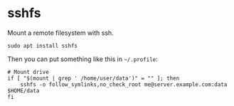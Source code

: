 # sshfs

Mount a remote filesystem with ssh.

```
sudo apt install sshfs
```

Then you can put something like this in `~/.profile`:
```
# Mount drive
if [ "$(mount | grep ' /home/user/data')" = "" ]; then
    sshfs -o follow_symlinks,no_check_root me@server.example.com:data $HOME/data
fi
```